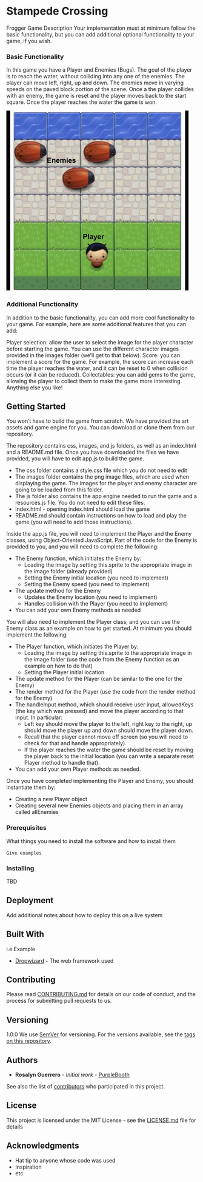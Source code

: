 # Stampede Crossing

Frogger Game Description
Your implementation must at minimum follow the basic functionality, but you can add additional optional functionality to your game, if you wish.


### Basic Functionality
In this game you have a Player and Enemies (Bugs). The goal of the player is to reach the water, without colliding into any one of the enemies. The player can move left, right, up and down. The enemies move in varying speeds on the paved block portion of the scene. Once a the player collides with an enemy, the game is reset and the player moves back to the start square. Once the player reaches the water the game is won.

![image](/assets/stampede-screenshot.png)


### Additional Functionality
In addition to the basic functionality, you can add more cool functionality to your game. For example, here are some additional features that you can add:

Player selection: allow the user to select the image for the player character before starting the game. You can use the different character images provided in the images folder (we’ll get to that below).
Score: you can implement a score for the game. For example, the score can increase each time the player reaches the water, and it can be reset to 0 when collision occurs (or it can be reduced).
Collectables: you can add gems to the game, allowing the player to collect them to make the game more interesting.
Anything else you like!


## Getting Started
You won’t have to build the game from scratch. We have provided the art assets and game engine for you. You can download or clone them from our repository.


The repository contains css, images, and js folders, as well as an index.html and a README.md file. Once you have downloaded the files we have provided, you will have to edit app.js to build the game.

- The css folder contains a style.css file which you do not need to edit
- The images folder contains the png image files, which are used when displaying the game. The images for the player and enemy character are going to be loaded from this folder.
- The js folder also contains the app engine needed to run the game and a resources.js file. You do not need to edit these files.
- index.html - opening index.html should load the game
- README.md should contain instructions on how to load and play the game (you will need to add those instructions).

Inside the app.js file, you will need to implement the Player and the Enemy classes, using Object-Oriented JavaScript. Part of the code for the Enemy is provided to you, and you will need to complete the following:

- The Enemy function, which initiates the Enemy by:
  - Loading the image by setting this.sprite to the appropriate image in the image folder (already provided)
  - Setting the Enemy initial location (you need to implement)
  - Setting the Enemy speed (you need to implement)
- The update method for the Enemy
  - Updates the Enemy location (you need to implement)
  - Handles collision with the Player (you need to implement)
- You can add your own Enemy methods as needed

You will also need to implement the Player class, and you can use the Enemy class as an example on how to get started. At minimum you should implement the following:

- The Player function, which initiates the Player by:
  - Loading the image by setting this.sprite to the appropriate image in the image folder (use the code from the Enemy function as an example on how to do that)
  - Setting the Player initial location
- The update method for the Player (can be similar to the one for the Enemy)
- The render method for the Player (use the code from the render method for the Enemy)
- The handleInput method, which should receive user input, allowedKeys (the key which was pressed) and move the player according to that input. In particular:
  - Left key should move the player to the left, right key to the right, up should move the player up and down should move the player down.
  - Recall that the player cannot move off screen (so you will need to check for that and handle appropriately).
  - If the player reaches the water the game should be reset by moving the player back to the initial location (you can write a separate reset Player method to handle that).
- You can add your own Player methods as needed.

Once you have completed implementing the Player and Enemy, you should instantiate them by:

- Creating a new Player object
- Creating several new Enemies objects and placing them in an array called allEnemies

### Prerequisites

What things you need to install the software and how to install them

```
Give examples
```

### Installing

TBD

## Deployment

Add additional notes about how to deploy this on a live system

## Built With

i.e.Example
* [Dropwizard](http://www.dropwizard.io/1.0.2/docs/) - The web framework used

## Contributing

Please read [CONTRIBUTING.md](https://gist.github.com/PurpleBooth/b24679402957c63ec426) for details on our code of conduct, and the process for submitting pull requests to us.

## Versioning

1.0.0
We use [SemVer](http://semver.org/) for versioning. For the versions available, see the [tags on this repository](https://github.com/your/project/tags). 

## Authors

* **Rosalyn Guerrero** - *Initial work* - [PurpleBooth](https://github.com/PurpleBooth)

See also the list of [contributors](https://github.com/your/project/contributors) who participated in this project.

## License

This project is licensed under the MIT License - see the [LICENSE.md](LICENSE.md) file for details

## Acknowledgments

* Hat tip to anyone whose code was used
* Inspiration
* etc
